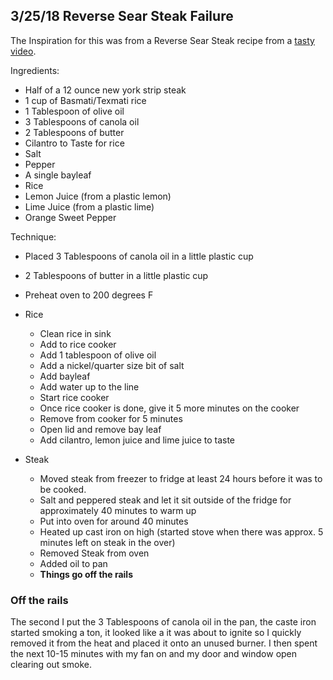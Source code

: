 ## 3/25/18 Reverse Sear Steak Failure

The Inspiration for this was from a Reverse Sear Steak recipe from a [tasty video](https://www.youtube.com/watch?v=CnuFrNjAgyM).

Ingredients:

- Half of a 12 ounce new york strip steak
- 1 cup of Basmati/Texmati rice
- 1 Tablespoon of olive oil
- 3 Tablespoons of canola oil
- 2 Tablespoons of butter
- Cilantro to Taste for rice
- Salt
- Pepper
- A single bayleaf
- Rice
- Lemon Juice (from a plastic lemon)
- Lime Juice (from a plastic lime)
- Orange Sweet Pepper

Technique:

* Placed 3 Tablespoons of canola oil in a little plastic cup
* 2 Tablespoons of butter in a little plastic cup
* Preheat oven to 200 degrees F
* Rice
  * Clean rice in sink
  * Add to rice cooker
  * Add 1 tablespoon of olive oil
  * Add a nickel/quarter size bit of salt
  * Add bayleaf
  * Add water up to the line
  * Start rice cooker
  * Once rice cooker is done, give it 5 more minutes on the cooker
  * Remove from cooker for 5 minutes
  * Open lid and remove bay leaf
  * Add cilantro, lemon juice and lime juice to taste

* Steak
  * Moved steak from freezer to fridge at least 24 hours before it was to be cooked.
  * Salt and peppered steak and let it sit outside of the fridge for approximately 40 minutes to warm up
  * Put into oven for around 40 minutes
  * Heated up cast iron on high (started stove when there was approx. 5 minutes left on steak in the over)
  * Removed Steak from oven
  * Added oil to pan
  * **Things go off the rails**

### Off the rails
  The second I put the 3 Tablespoons of canola oil in the pan, the caste iron started smoking a ton, it looked like a it was about to ignite so I quickly removed it from the heat and placed it onto an unused burner. I then spent the next 10-15 minutes with my fan on and my door and window open clearing out smoke.
